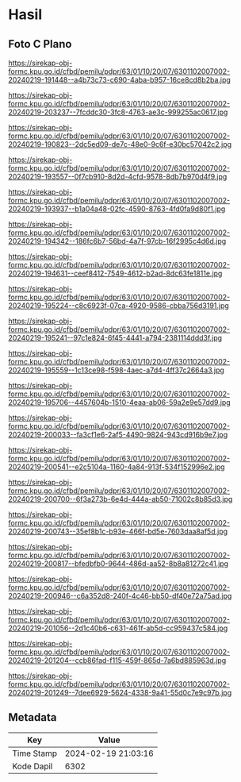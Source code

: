 # Hasil

## Foto C Plano

https://sirekap-obj-formc.kpu.go.id/cfbd/pemilu/pdpr/63/01/10/20/07/6301102007002-20240219-191448--a4b73c73-c690-4aba-b957-16ce8cd8b2ba.jpg

https://sirekap-obj-formc.kpu.go.id/cfbd/pemilu/pdpr/63/01/10/20/07/6301102007002-20240219-203237--7fcddc30-3fc8-4763-ae3c-999255ac0617.jpg

https://sirekap-obj-formc.kpu.go.id/cfbd/pemilu/pdpr/63/01/10/20/07/6301102007002-20240219-190823--2dc5ed09-de7c-48e0-9c6f-e30bc57042c2.jpg

https://sirekap-obj-formc.kpu.go.id/cfbd/pemilu/pdpr/63/01/10/20/07/6301102007002-20240219-193557--0f7cb910-8d2d-4cfd-9578-8db7b970d4f9.jpg

https://sirekap-obj-formc.kpu.go.id/cfbd/pemilu/pdpr/63/01/10/20/07/6301102007002-20240219-193937--b1a04a48-02fc-4590-8763-4fd0fa9d80f1.jpg

https://sirekap-obj-formc.kpu.go.id/cfbd/pemilu/pdpr/63/01/10/20/07/6301102007002-20240219-194342--186fc6b7-56bd-4a7f-97cb-16f2995c4d6d.jpg

https://sirekap-obj-formc.kpu.go.id/cfbd/pemilu/pdpr/63/01/10/20/07/6301102007002-20240219-194631--ceef8412-7549-4612-b2ad-8dc63fe1811e.jpg

https://sirekap-obj-formc.kpu.go.id/cfbd/pemilu/pdpr/63/01/10/20/07/6301102007002-20240219-195224--c8c6923f-07ca-4920-9586-cbba756d3191.jpg

https://sirekap-obj-formc.kpu.go.id/cfbd/pemilu/pdpr/63/01/10/20/07/6301102007002-20240219-195241--97c1e824-6f45-4441-a794-2381114ddd3f.jpg

https://sirekap-obj-formc.kpu.go.id/cfbd/pemilu/pdpr/63/01/10/20/07/6301102007002-20240219-195559--1c13ce98-f598-4aec-a7d4-4ff37c2664a3.jpg

https://sirekap-obj-formc.kpu.go.id/cfbd/pemilu/pdpr/63/01/10/20/07/6301102007002-20240219-195706--4457604b-1510-4eaa-ab06-59a2e9e57dd9.jpg

https://sirekap-obj-formc.kpu.go.id/cfbd/pemilu/pdpr/63/01/10/20/07/6301102007002-20240219-200033--fa3cf1e6-2af5-4490-9824-943cd916b9e7.jpg

https://sirekap-obj-formc.kpu.go.id/cfbd/pemilu/pdpr/63/01/10/20/07/6301102007002-20240219-200541--e2c5104a-1160-4a84-913f-534f152996e2.jpg

https://sirekap-obj-formc.kpu.go.id/cfbd/pemilu/pdpr/63/01/10/20/07/6301102007002-20240219-200700--6f3a273b-6e4d-444a-ab50-71002c8b85d3.jpg

https://sirekap-obj-formc.kpu.go.id/cfbd/pemilu/pdpr/63/01/10/20/07/6301102007002-20240219-200743--35ef8b1c-b93e-466f-bd5e-7603daa8af5d.jpg

https://sirekap-obj-formc.kpu.go.id/cfbd/pemilu/pdpr/63/01/10/20/07/6301102007002-20240219-200817--bfedbfb0-9644-486d-aa52-8b8a81272c41.jpg

https://sirekap-obj-formc.kpu.go.id/cfbd/pemilu/pdpr/63/01/10/20/07/6301102007002-20240219-200946--c6a352d8-240f-4c46-bb50-df40e72a75ad.jpg

https://sirekap-obj-formc.kpu.go.id/cfbd/pemilu/pdpr/63/01/10/20/07/6301102007002-20240219-201056--2d1c40b6-c631-461f-ab5d-cc959437c584.jpg

https://sirekap-obj-formc.kpu.go.id/cfbd/pemilu/pdpr/63/01/10/20/07/6301102007002-20240219-201204--ccb86fad-f115-459f-865d-7a6bd885963d.jpg

https://sirekap-obj-formc.kpu.go.id/cfbd/pemilu/pdpr/63/01/10/20/07/6301102007002-20240219-201249--7dee6929-5624-4338-9a41-55d0c7e9c97b.jpg


## Metadata

| Key        | Value               |
| ---------- | ------------------- |
| Time Stamp | 2024-02-19 21:03:16 |
| Kode Dapil | 6302                |




